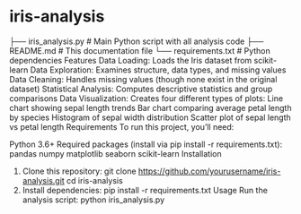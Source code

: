 # iris-analysis
├── iris_analysis.py      # Main Python script with all analysis code
├── README.md             # This documentation file
└── requirements.txt      # Python dependencies
Features
Data Loading: Loads the Iris dataset from scikit-learn
Data Exploration: Examines structure, data types, and missing values
Data Cleaning: Handles missing values (though none exist in the original dataset)
Statistical Analysis: Computes descriptive statistics and group comparisons
Data Visualization: Creates four different types of plots:
Line chart showing sepal length trends
Bar chart comparing average petal length by species
Histogram of sepal width distribution
Scatter plot of sepal length vs petal length
Requirements
To run this project, you’ll need:

Python 3.6+
Required packages (install via pip install -r requirements.txt):
pandas
numpy
matplotlib
seaborn
scikit-learn
Installation
1. Clone this repository:
git clone https://github.com/yourusername/iris-analysis.git
cd iris-analysis
2. Install dependencies:
pip install -r requirements.txt
Usage
Run the analysis script:
python iris_analysis.py